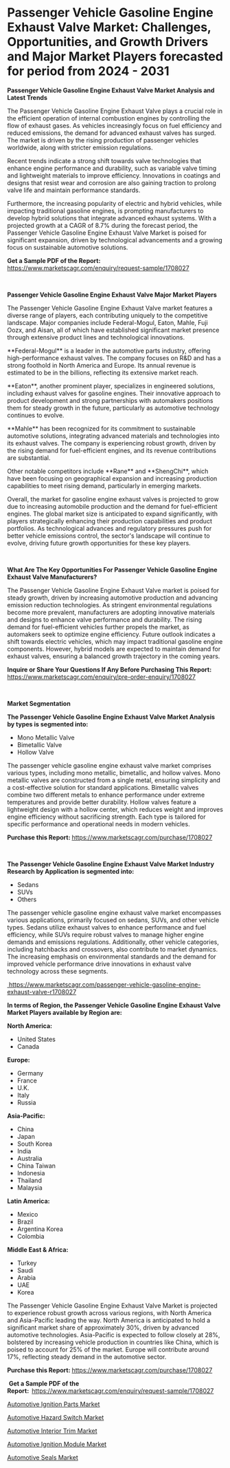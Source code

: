 <p><h1>Passenger Vehicle Gasoline Engine Exhaust Valve Market: Challenges, Opportunities, and Growth Drivers and Major Market Players forecasted for period from 2024 - 2031</h1></p><p><strong>Passenger Vehicle Gasoline Engine Exhaust Valve Market Analysis and Latest Trends</strong></p>
<p><p>The Passenger Vehicle Gasoline Engine Exhaust Valve plays a crucial role in the efficient operation of internal combustion engines by controlling the flow of exhaust gases. As vehicles increasingly focus on fuel efficiency and reduced emissions, the demand for advanced exhaust valves has surged. The market is driven by the rising production of passenger vehicles worldwide, along with stricter emission regulations. </p><p>Recent trends indicate a strong shift towards valve technologies that enhance engine performance and durability, such as variable valve timing and lightweight materials to improve efficiency. Innovations in coatings and designs that resist wear and corrosion are also gaining traction to prolong valve life and maintain performance standards. </p><p>Furthermore, the increasing popularity of electric and hybrid vehicles, while impacting traditional gasoline engines, is prompting manufacturers to develop hybrid solutions that integrate advanced exhaust systems. With a projected growth at a CAGR of 8.7% during the forecast period, the Passenger Vehicle Gasoline Engine Exhaust Valve Market is poised for significant expansion, driven by technological advancements and a growing focus on sustainable automotive solutions.</p></p>
<p><strong>Get a Sample PDF of the Report:&nbsp;</strong> <a href="https://www.marketscagr.com/enquiry/request-sample/1708027?utm_campaign=1126&utm_medium=2&utm_source=Github&utm_content=ia&utm_term=18122024&utm_id=passenger-vehicle-gasoline-engine-exhaust-valve">https://www.marketscagr.com/enquiry/request-sample/1708027</a></p>
<p>&nbsp;</p>
<p><strong>Passenger Vehicle Gasoline Engine Exhaust Valve Major Market Players</strong></p>
<p><p>The Passenger Vehicle Gasoline Engine Exhaust Valve market features a diverse range of players, each contributing uniquely to the competitive landscape. Major companies include Federal-Mogul, Eaton, Mahle, Fuji Oozx, and Aisan, all of which have established significant market presence through extensive product lines and technological innovations.</p><p>**Federal-Mogul** is a leader in the automotive parts industry, offering high-performance exhaust valves. The company focuses on R&D and has a strong foothold in North America and Europe. Its annual revenue is estimated to be in the billions, reflecting its extensive market reach.</p><p>**Eaton**, another prominent player, specializes in engineered solutions, including exhaust valves for gasoline engines. Their innovative approach to product development and strong partnerships with automakers positions them for steady growth in the future, particularly as automotive technology continues to evolve.</p><p>**Mahle** has been recognized for its commitment to sustainable automotive solutions, integrating advanced materials and technologies into its exhaust valves. The company is experiencing robust growth, driven by the rising demand for fuel-efficient engines, and its revenue contributions are substantial.</p><p>Other notable competitors include **Rane** and **ShengChi**, which have been focusing on geographical expansion and increasing production capabilities to meet rising demand, particularly in emerging markets. </p><p>Overall, the market for gasoline engine exhaust valves is projected to grow due to increasing automobile production and the demand for fuel-efficient engines. The global market size is anticipated to expand significantly, with players strategically enhancing their production capabilities and product portfolios. As technological advances and regulatory pressures push for better vehicle emissions control, the sector's landscape will continue to evolve, driving future growth opportunities for these key players.</p></p>
<p>&nbsp;</p>
<p><strong>What Are The Key Opportunities For Passenger Vehicle Gasoline Engine Exhaust Valve Manufacturers?</strong></p>
<p><p>The Passenger Vehicle Gasoline Engine Exhaust Valve market is poised for steady growth, driven by increasing automotive production and advancing emission reduction technologies. As stringent environmental regulations become more prevalent, manufacturers are adopting innovative materials and designs to enhance valve performance and durability. The rising demand for fuel-efficient vehicles further propels the market, as automakers seek to optimize engine efficiency. Future outlook indicates a shift towards electric vehicles, which may impact traditional gasoline engine components. However, hybrid models are expected to maintain demand for exhaust valves, ensuring a balanced growth trajectory in the coming years.</p></p>
<p><strong>Inquire or Share Your Questions If Any Before Purchasing This Report:</strong> <a href="https://www.marketscagr.com/enquiry/pre-order-enquiry/1708027?utm_campaign=1126&utm_medium=2&utm_source=Github&utm_content=ia&utm_term=18122024&utm_id=passenger-vehicle-gasoline-engine-exhaust-valve">https://www.marketscagr.com/enquiry/pre-order-enquiry/1708027</a></p>
<p>&nbsp;</p>
<p><strong>Market Segmentation</strong></p>
<p><strong>The Passenger Vehicle Gasoline Engine Exhaust Valve Market Analysis by types is segmented into:</strong></p>
<p><ul><li>Mono Metallic Valve</li><li>Bimetallic Valve</li><li>Hollow Valve</li></ul></p>
<p><p>The passenger vehicle gasoline engine exhaust valve market comprises various types, including mono metallic, bimetallic, and hollow valves. Mono metallic valves are constructed from a single metal, ensuring simplicity and a cost-effective solution for standard applications. Bimetallic valves combine two different metals to enhance performance under extreme temperatures and provide better durability. Hollow valves feature a lightweight design with a hollow center, which reduces weight and improves engine efficiency without sacrificing strength. Each type is tailored for specific performance and operational needs in modern vehicles.</p></p>
<p><strong>Purchase this Report:&nbsp;</strong><a href="https://www.marketscagr.com/purchase/1708027?utm_campaign=1126&utm_medium=2&utm_source=Github&utm_content=ia&utm_term=18122024&utm_id=passenger-vehicle-gasoline-engine-exhaust-valve">https://www.marketscagr.com/purchase/1708027</a></p>
<p>&nbsp;</p>
<p><strong>The Passenger Vehicle Gasoline Engine Exhaust Valve Market Industry Research by Application is segmented into:</strong></p>
<p><ul><li>Sedans</li><li>SUVs</li><li>Others</li></ul></p>
<p><p>The passenger vehicle gasoline engine exhaust valve market encompasses various applications, primarily focused on sedans, SUVs, and other vehicle types. Sedans utilize exhaust valves to enhance performance and fuel efficiency, while SUVs require robust valves to manage higher engine demands and emissions regulations. Additionally, other vehicle categories, including hatchbacks and crossovers, also contribute to market dynamics. The increasing emphasis on environmental standards and the demand for improved vehicle performance drive innovations in exhaust valve technology across these segments.</p></p>
<p><a href="https://www.marketscagr.com/passenger-vehicle-gasoline-engine-exhaust-valve-r1708027?utm_campaign=1126&utm_medium=2&utm_source=Github&utm_content=ia&utm_term=18122024&utm_id=passenger-vehicle-gasoline-engine-exhaust-valve">&nbsp;https://www.marketscagr.com/passenger-vehicle-gasoline-engine-exhaust-valve-r1708027</a></p>
<p><strong>In terms of Region, the Passenger Vehicle Gasoline Engine Exhaust Valve Market Players available by Region are:</strong></p>
<p>
    <p> <strong> North America: </strong>
        <ul>
            <li>United States</li>
            <li>Canada</li>
        </ul>
        </p> 
    <p> <strong> Europe: </strong>
        <ul>
            <li>Germany</li>
            <li>France</li>
            <li>U.K.</li>
            <li>Italy</li>
            <li>Russia</li>
        </ul>
        </p> 
    <p> <strong> Asia-Pacific: </strong>
        <ul>
            <li>China</li>
            <li>Japan</li>
            <li>South Korea</li>
            <li>India</li>
            <li>Australia</li>
            <li>China Taiwan</li>
            <li>Indonesia</li>
            <li>Thailand</li>
            <li>Malaysia</li>
        </ul>
        </p> 
    <p> <strong> Latin America: </strong>
        <ul>
            <li>Mexico</li>
            <li>Brazil</li>
            <li>Argentina Korea</li>
            <li>Colombia</li>
        </ul>
        </p> 
    <p> <strong> Middle East & Africa: </strong>
        <ul>
            <li>Turkey</li>
            <li>Saudi</li>
            <li>Arabia</li>
            <li>UAE</li>
            <li>Korea</li>
        </ul>
    </p>
    </p>
<p><p>The Passenger Vehicle Gasoline Engine Exhaust Valve Market is projected to experience robust growth across various regions, with North America and Asia-Pacific leading the way. North America is anticipated to hold a significant market share of approximately 30%, driven by advanced automotive technologies. Asia-Pacific is expected to follow closely at 28%, bolstered by increasing vehicle production in countries like China, which is poised to account for 25% of the market. Europe will contribute around 17%, reflecting steady demand in the automotive sector.</p></p>
<p><strong>Purchase this Report: </strong><a href="https://www.marketscagr.com/purchase/1708027?utm_campaign=1126&utm_medium=2&utm_source=Github&utm_content=ia&utm_term=18122024&utm_id=passenger-vehicle-gasoline-engine-exhaust-valve">https://www.marketscagr.com/purchase/1708027</a></p>
<p>&nbsp;<strong>Get a Sample PDF of the Report:&nbsp;&nbsp;</strong><a href="https://www.marketscagr.com/enquiry/request-sample/1708027?utm_campaign=1126&utm_medium=2&utm_source=Github&utm_content=ia&utm_term=18122024&utm_id=passenger-vehicle-gasoline-engine-exhaust-valve">https://www.marketscagr.com/enquiry/request-sample/1708027</a></p>
<p><strong></strong></p>
<p><p><a href="https://www.linkedin.com/pulse/a-mkt-nova-vc8zf?utm_campaign=1126&utm_medium=2&utm_source=Github&utm_content=ia&utm_term=18122024&utm_id=passenger-vehicle-gasoline-engine-exhaust-valve">Automotive Ignition Parts Market</a></p><p><a href="https://www.linkedin.com/pulse/a-mkt-nova-vc8zf?utm_campaign=1126&utm_medium=2&utm_source=Github&utm_content=ia&utm_term=18122024&utm_id=passenger-vehicle-gasoline-engine-exhaust-valve">Automotive Hazard Switch Market</a></p><p><a href="https://www.linkedin.com/pulse/automotive-interior-trim-market-size-2024-2031-reports-rise-6apze?utm_campaign=1126&utm_medium=2&utm_source=Github&utm_content=ia&utm_term=18122024&utm_id=passenger-vehicle-gasoline-engine-exhaust-valve">Automotive Interior Trim Market</a></p><p><a href="https://www.linkedin.com/pulse/a-mkt-nova-vc8zf?utm_campaign=1126&utm_medium=2&utm_source=Github&utm_content=ia&utm_term=18122024&utm_id=passenger-vehicle-gasoline-engine-exhaust-valve">Automotive Ignition Module Market</a></p><p><a href="https://www.linkedin.com/pulse/a-mkt-nova-vc8zf?utm_campaign=1126&utm_medium=2&utm_source=Github&utm_content=ia&utm_term=18122024&utm_id=passenger-vehicle-gasoline-engine-exhaust-valve">Automotive Seals Market</a></p></p>